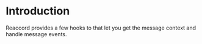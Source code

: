 # Introduction

Reaccord provides a few hooks to that let you get the message context and handle message events.
